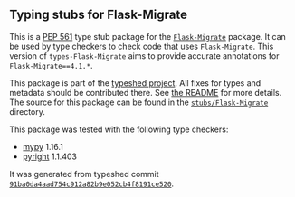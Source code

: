 ## Typing stubs for Flask-Migrate

This is a [PEP 561](https://peps.python.org/pep-0561/) type stub package for
the [`Flask-Migrate`](https://github.com/miguelgrinberg/Flask-Migrate) package. It can be used by type checkers
to check code that uses `Flask-Migrate`. This version of
`types-Flask-Migrate` aims to provide accurate annotations for
`Flask-Migrate==4.1.*`.

This package is part of the [typeshed project](https://github.com/python/typeshed).
All fixes for types and metadata should be contributed there.
See [the README](https://github.com/python/typeshed/blob/main/README.md)
for more details. The source for this package can be found in the
[`stubs/Flask-Migrate`](https://github.com/python/typeshed/tree/main/stubs/Flask-Migrate)
directory.

This package was tested with the following type checkers:
* [mypy](https://github.com/python/mypy/) 1.16.1
* [pyright](https://github.com/microsoft/pyright) 1.1.403

It was generated from typeshed commit
[`91ba0da4aad754c912a82b9e052cb4f8191ce520`](https://github.com/python/typeshed/commit/91ba0da4aad754c912a82b9e052cb4f8191ce520).